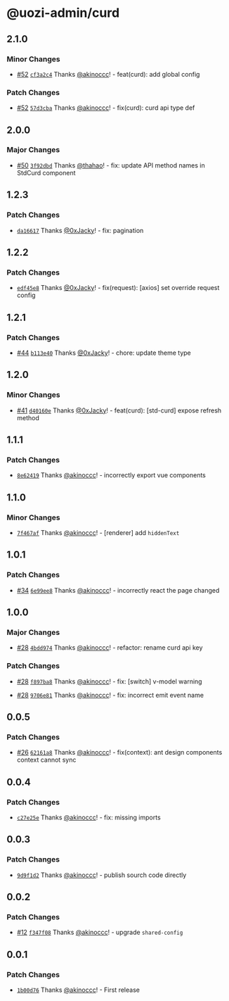 # @uozi-admin/curd

## 2.1.0

### Minor Changes

- [#52](https://github.com/uozi-tech/admin-kit/pull/52) [`cf3a2c4`](https://github.com/uozi-tech/admin-kit/commit/cf3a2c45923fc619f17492f0cea9c7dc7ac906d6) Thanks [@akinoccc](https://github.com/akinoccc)! - feat(curd): add global config

### Patch Changes

- [#52](https://github.com/uozi-tech/admin-kit/pull/52) [`57d3cba`](https://github.com/uozi-tech/admin-kit/commit/57d3cba9ff75dbbfd02be0562271c92c0967fc19) Thanks [@akinoccc](https://github.com/akinoccc)! - fix(curd): curd api type def

## 2.0.0

### Major Changes

- [#50](https://github.com/uozi-tech/admin-kit/pull/50) [`3f92dbd`](https://github.com/uozi-tech/admin-kit/commit/3f92dbd39342ac316f995e6706f3555b8f6ef816) Thanks [@thahao](https://github.com/thahao)! - fix: update API method names in StdCurd component

## 1.2.3

### Patch Changes

- [`da16617`](https://github.com/uozi-tech/admin-kit/commit/da1661701dcd65374cde2fd7b59e82c4edd87cdc) Thanks [@0xJacky](https://github.com/0xJacky)! - fix: pagination

## 1.2.2

### Patch Changes

- [`edf45e8`](https://github.com/uozi-tech/admin-kit/commit/edf45e8d68bf22d5fe1417e1d2f624ce2f42416d) Thanks [@0xJacky](https://github.com/0xJacky)! - fix(request): [axios] set override request config

## 1.2.1

### Patch Changes

- [#44](https://github.com/uozi-tech/admin-kit/pull/44) [`b113e40`](https://github.com/uozi-tech/admin-kit/commit/b113e407967f668273e485f4e63cec03ecdbb5b1) Thanks [@0xJacky](https://github.com/0xJacky)! - chore: update theme type

## 1.2.0

### Minor Changes

- [#41](https://github.com/uozi-tech/admin-kit/pull/41) [`d40160e`](https://github.com/uozi-tech/admin-kit/commit/d40160edfdce9c56fdd382ae459640e1c47323fc) Thanks [@0xJacky](https://github.com/0xJacky)! - feat(curd): [std-curd] expose refresh method

## 1.1.1

### Patch Changes

- [`8e62419`](https://github.com/uozi-tech/admin-kit/commit/8e624198e974ca164c2de09dd2ad0c120c4727ef) Thanks [@akinoccc](https://github.com/akinoccc)! - incorrectly export vue components

## 1.1.0

### Minor Changes

- [`7f467af`](https://github.com/uozi-tech/admin-kit/commit/7f467af54fe975e47228483b12e52d5a2cf3b201) Thanks [@akinoccc](https://github.com/akinoccc)! - [renderer] add `hiddenText`

## 1.0.1

### Patch Changes

- [#34](https://github.com/uozi-tech/admin-kit/pull/34) [`6e99ee8`](https://github.com/uozi-tech/admin-kit/commit/6e99ee8fa880c9685e2b61f22b56952c28924094) Thanks [@akinoccc](https://github.com/akinoccc)! - incorrectly react the page changed

## 1.0.0

### Major Changes

- [#28](https://github.com/uozi-tech/admin-kit/pull/28) [`4bdd974`](https://github.com/uozi-tech/admin-kit/commit/4bdd97411431ff4df2cc3b0db77727bed0a07f20) Thanks [@akinoccc](https://github.com/akinoccc)! - refactor: rename curd api key

### Patch Changes

- [#28](https://github.com/uozi-tech/admin-kit/pull/28) [`f897ba8`](https://github.com/uozi-tech/admin-kit/commit/f897ba8102e0ba7e5175327c0922e59a627232eb) Thanks [@akinoccc](https://github.com/akinoccc)! - fix: [switch] v-model warning

- [#28](https://github.com/uozi-tech/admin-kit/pull/28) [`9706e81`](https://github.com/uozi-tech/admin-kit/commit/9706e81c4df0d1c59d22427f017c89b18ef95476) Thanks [@akinoccc](https://github.com/akinoccc)! - fix: incorrect emit event name

## 0.0.5

### Patch Changes

- [#26](https://github.com/uozi-tech/admin-kit/pull/26) [`62161a8`](https://github.com/uozi-tech/admin-kit/commit/62161a86c65bf5cfe7e2c56b00a398d2e210f445) Thanks [@akinoccc](https://github.com/akinoccc)! - fix(context): ant design components context cannot sync

## 0.0.4

### Patch Changes

- [`c27e25e`](https://github.com/uozi-tech/admin-kit/commit/c27e25e4ece664d84483d9e8278bbc7f56683fea) Thanks [@akinoccc](https://github.com/akinoccc)! - fix: missing imports

## 0.0.3

### Patch Changes

- [`9d9f1d2`](https://github.com/uozi-tech/admin-kit/commit/9d9f1d29b0a5be1f2277a17a342c2f556a061e84) Thanks [@akinoccc](https://github.com/akinoccc)! - publish sourch code directly

## 0.0.2

### Patch Changes

- [#12](https://github.com/uozi-tech/admin-kit/pull/12) [`f347f08`](https://github.com/uozi-tech/admin-kit/commit/f347f083625f2c0ade7551b5d0bbfbf2f0f959c1) Thanks [@akinoccc](https://github.com/akinoccc)! - upgrade `shared-config`

## 0.0.1

### Patch Changes

- [`1b00d76`](https://github.com/uozi-tech/admin-kit/commit/1b00d7606521619cf5ca9871a44269430ca52f2f) Thanks [@akinoccc](https://github.com/akinoccc)! - First release
